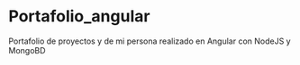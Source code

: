 # Portafolio_angular
Portafolio de proyectos y de mi persona realizado en Angular con NodeJS y MongoBD
